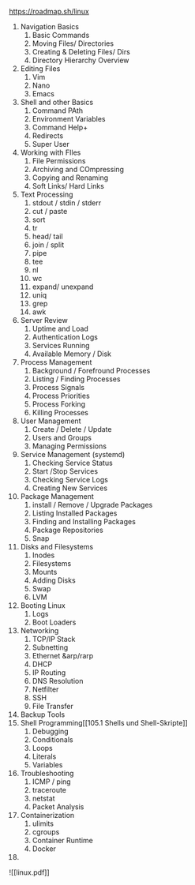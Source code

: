 https://roadmap.sh/linux

1. Navigation Basics
	1. Basic Commands
	2. Moving Files/ Directories
	3. Creating & Deleting Files/ Dirs
	4. Directory Hierarchy Overview
2. Editing Files
	1. Vim
	2. Nano
	3. Emacs
3. Shell and other Basics
	1. Command PAth
	2. Environment Variables
	3. Command Help+
	4. Redirects
	5. Super User
4. Working with FIles
	1. File Permissions
	2. Archiving and COmpressing
	3. Copying and Renaming
	4. Soft Links/ Hard Links
5. Text Processing
	1. stdout / stdin / stderr
	2. cut / paste
	3. sort
	4. tr
	5. head/ tail
	6. join / split
	7. pipe
	8. tee
	9. nl
	10. wc
	11. expand/ unexpand
	12. uniq
	13. grep
	14. awk
6. Server Review
	1. Uptime and Load
	2. Authentication Logs
	3. Services Running
	4. Available Memory / Disk
7. Process Management
	1. Background / Forefround Processes
	2. Listing / Finding Processes
	3. Process Signals
	4. Process Priorities
	5. Process Forking
	6. Killing Processes
8. User Management
	1. Create / Delete / Update
	2. Users and Groups
	3. Managing Permissions
9. Service Management (systemd)
	1. Checking Service Status
	2. Start /Stop Services
	3. Checking Service Logs
	4. Creating New Services
10. Package Management
	1. install / Remove / Upgrade Packages
	2. Listing Installed Packages
	3. Finding and Installing Packages
	4. Package Repositories
	5. Snap
11. Disks and Filesystems
	1. Inodes
	2. Filesystems
	3. Mounts
	4. Adding Disks
	5. Swap
	6. LVM
12. Booting Linux
	1. Logs
	2. Boot Loaders
13. Networking
	1. TCP/IP Stack
	2. Subnetting
	3. Ethernet &arp/rarp
	4. DHCP
	5. IP Routing
	6. DNS Resolution
	7. Netfilter
	8. SSH
	9. File Transfer
14. Backup Tools
15. Shell Programming[[105.1 Shells und Shell-Skripte]]
	1. Debugging
	2. Conditionals
	3. Loops
	4. Literals
	5. Variables
16. Troubleshooting
	1. ICMP / ping
	2. traceroute
	3. netstat
	4. Packet Analysis
17. Containerization
	1. ulimits
	2. cgroups
	3. Container Runtime
	4. Docker
18. 

![[linux.pdf]]